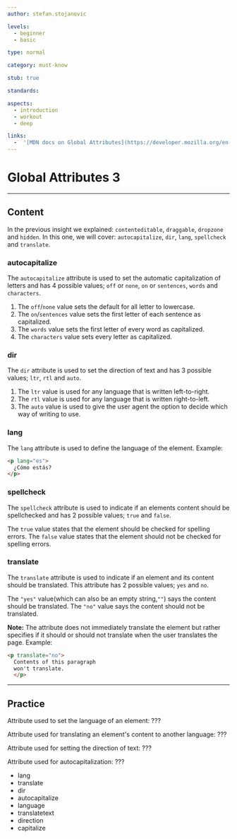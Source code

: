 ```yaml
---
author: stefan.stojanovic

levels:
  - beginner
  - basic

type: normal

category: must-know

stub: true

standards:

aspects:
  - introduction
  - workout
  - deep

links:
  -  '[MDN docs on Global Attributes](https://developer.mozilla.org/en-US/docs/Web/HTML/Global_attributes){website}'
---
```

# Global Attributes 3
---
## Content
 
In the previous insight we explained: `contenteditable`, `draggable`, `dropzone ` and `hidden`.  In this one, we will cover: `autocapitalize`, `dir`, `lang`, `spellcheck` and `translate`.

### autocapitalize

The `autocapitalize` attribute is used to set the automatic capitalization of letters and has 4 possible values; `off` or `none`, `on` or `sentences`, `words` and `characters`.
  
1. The `off`/`none` value sets the default for all letter to lowercase.
2. The `on`/`sentences` value sets the first letter of each sentence as capitalized.
3. The `words` value sets the first letter of every word as capitalized.
4. The `characters` value sets every letter as capitalized.

### dir

The `dir` attribute is used to set the direction of text and has 3 possible values; `ltr`, `rtl` and `auto`.

1. The `ltr` value is used for any language that is written left-to-right.
2. The `rtl` value is used for any language that is written right-to-left.
3. The `auto` value is used to give the user agent the option to decide which way of writing to use.

### lang

The `lang` attribute is used to define the language of the element.
Example:
```html
<p lang="es">
  ¿Cómo estás?
</p>
```

### spellcheck

The `spellcheck` attribute is used to indicate if an elements content should be spellchecked and has 2 possible values; `true` and `false`.

The `true` value states that the element should be checked for spelling errors.
The `false` value states that the element should not be checked for spelling errors.

### translate

The `translate` attribute is used to indicate if an element and its content should be translated. This attribute has 2 possible values; `yes` and `no`.

The `"yes"` value(which can also be an empty string,`""`) says the content should be translated.
The `"no"` value says the content should not be translated.

**Note:** The attribute does not immediately translate the element but rather specifies if it should or should not translate when the user translates the page.
Example:
```html
<p translate="no">
  Contents of this paragraph
  won't translate.
  </p>
```

---
## Practice

Attribute used to set the language of an element: ???

Attribute used for translating an element's content to another language: ???

Attribute used for setting the direction of text: ???

Attribute used for autocapitalization: ???


* lang
* translate
* dir
* autocapitalize
* language
* translatetext
* direction
* capitalize

